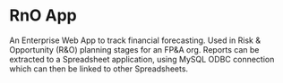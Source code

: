 # RnO App
An Enterprise Web App to track financial forecasting. Used in Risk & Opportunity (R&O) planning stages for an FP&A org.
Reports can be extracted to a Spreadsheet application, using MySQL ODBC connection which can then be linked to other Spreadsheets.
